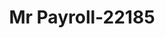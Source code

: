 ---
f_zip-code: 30120
f_state-code: GA
title: Mr Payroll-22185
f_phone: 770-606-1196
f_city-only: Cartersville
f_address: 898 Joe Frank Harris Pkwy Se Cartersville
f_location-unique-id: '22185'
slug: mr-payroll-22185
updated-on: '2024-05-30T13:46:58.046Z'
created-on: '2024-05-30T13:36:59.803Z'
published-on: '2024-05-30T13:54:32.469Z'
f_city-state: cms/city/cartersville-ga.md
f_company: cms/company/mr-payroll.md
f_state: cms/state/georgia.md
layout: '[payday-loan].html'
tags: payday-loan
---